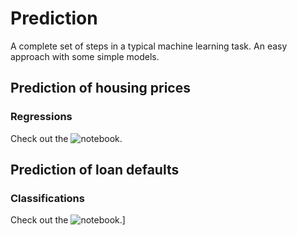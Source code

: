 # Prediction
A complete set of steps in a typical machine learning task.
An easy approach with some simple models.

## Prediction of housing prices
### Regressions 
Check out the ![notebook](Predict_House_Prices.ipynb).

## Prediction of loan defaults
### Classifications
Check out the ![notebook](Loan_Classification.ipynb).]

